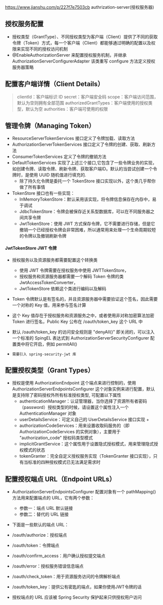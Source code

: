 https://www.jianshu.com/p/227f7e7503cb
authrization-server(授权服务器)
## 授权服务配置
+ 授权类型（GrantType）、不同授权类型为客户端（Client）提供了不同的获取令牌（Token）方式，每一个客户端（Client）都能够通过明确的配置以及权限来实现不同的授权访问机制
+  @EnableAuthorizationServer 来配置授权服务机制，并继承 AuthorizationServerConfigurerAdapter 该类重写 configure 方法定义授权服务器策略

## 配置客户端详情（Client Details）
> clientId：客户端标识 ID
> secret：客户端安全码
> scope：客户端访问范围，默认为空则拥有全部范围
> authorizedGrantTypes：客户端使用的授权类型，默认为空
> authorities：客户端可使用的权限

## 管理令牌（Managing Token）
+ ResourceServerTokenServices 接口定义了令牌加载、读取方法
+ AuthorizationServerTokenServices 接口定义了令牌的创建、获取、刷新方法
+ ConsumerTokenServices 定义了令牌的撤销方法
+ DefaultTokenServices 实现了上述三个接口,它包含了一些令牌业务的实现，如创建令牌、读取令牌、刷新令牌、获取客户端ID。默认的当尝试创建一个令牌时，是使用 UUID 随机值进行填充的.
    + 除了持久化令牌是委托一个 TokenStore 接口实现以外，这个类几乎帮你做了所有事情
+ TokenStore 接口也有一些实现： 
    + InMemoryTokenStore：默认采用该实现，将令牌信息保存在内存中，易于调试
    + JdbcTokenStore：令牌会被保存近关系型数据库，可以在不同服务器之间共享令牌
    + JwtTokenStore：使用 JWT 方式保存令牌，它不需要进行存储，但是它撤销一个已经授权令牌会非常困难，所以通常用来处理一个生命周期较短的令牌以及撤销刷新令牌

#### JwtTokenStore JWT 令牌

+ 授权服务以及资源服务都需要配置这个转换类
  + 使用 JWT 令牌需要在授权服务中使用 JWTTokenStore，
  + 授权服务和资源服务器都需要一个解码 Token 令牌的类 JwtAccessTokenConverter，
  + JwtTokenStore 依赖这个类进行编码以及解码

+ Token 令牌默认是有签名的，并且资源服务器中需要验证这个签名，因此需要一个对称的 Key 值，用来参与签名计算
+ 这个 Key  值存在于授权服务和资源服务之中，或者使用非对称加密算法加密 Token 进行签名，Public Key 公布在 /oauth/token_key 这个 URL 中
+ 默认 /oauth/token_key 的访问安全规则是 "denyAll()" 即关闭的，可以注入一个标准的 SpingEL 表达式到 AuthorizationServerSecurityConfigurer 配置类中将它开启，例如 permitAll()
+ `需要引入 spring-security-jwt 库`

## 配置授权类型（Grant Types）

+ 授权是使用 AuthorizationEndpoint 这个端点来进行控制的，使用 AuthorizationServerEndpointsConfigurer 这个对象实例来进行配置，默认是支持除了密码授权外所有标准授权类型, 可配置以下属性
  + authenticationManager：认证管理器，当你选择了资源所有者密码（password）授权类型的时候，请设置这个属性注入一个 AuthenticationManager 对象
  + userDetailsService：可定义自己的 UserDetailsService 接口实现
    + 
  + authorizationCodeServices：用来设置收取码服务的（即 AuthorizationCodeServices 的实例对象），主要用于 "authorization_code" 授权码类型模式
  + implicitGrantService：这个属性用于设置隐式授权模式，用来管理隐式授权模式的状态
  + tokenGranter：完全自定义授权服务实现（TokenGranter 接口实现），只有当标准的四种授权模式已无法满足需求时

## 配置授权端点 URL（Endpoint URLs）

+ AuthorizationServerEndpointsConfigurer 配置对象有一个 pathMapping() 方法用来配置端点的 URL，它有两个参数：
  + 参数一：端点 URL 默认链接
  + 参数二：替代的 URL 链接

+  下面是一些默认的端点 URL：
  + /oauth/authorize：授权端点
  + /oauth/token：令牌端点
  + /oauth/confirm_access：用户确认授权提交端点
  + /oauth/error：授权服务错误信息端点
  + /oauth/check_token：用于资源服务访问的令牌解析端点
  + /oauth/token_key：提供公有密匙的端点，如果你使用JWT令牌的话

+ 授权端点的 URL 应该被 Spring Security 保护起来只供授权用户访问    